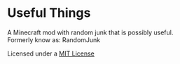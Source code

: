 Useful Things
==========

A Minecraft mod with random junk that is possibly useful.  
Formerly know as: RandomJunk  
<div class="footer">
Licensed under a <a href="https://raw.githubusercontent.com/savageboy74/RandomJunk/master/LICENSE">MIT License</a>
</div>